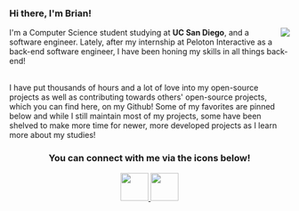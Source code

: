 ### Hi there, I'm Brian!

<img src = "https://github-readme-stats.vercel.app/api?username=brilam8&show_icons=true&hide_border=true" align = "right"/>

I'm a Computer Science student studying at **UC San Diego**, and a software engineer. Lately, after my internship at Peloton Interactive as a back-end software engineer, I have been honing my skills in all things back-end!
<br></br>

I have put thousands of hours and a lot of love into my open-source projects as well as contributing towards others' open-source projects, which you can find here, on my Github! Some of my favorites are pinned below and while I still maintain most of my projects, some have been shelved to make more time for newer, more developed projects as I learn more about my studies! 

[//]: <> (You can see a more detailed list of my favorite projects at my website herehttp://www.lambrian.me/!)

<h3 align = "center"> 
You can connect with me via the icons below!
</h3>

<p align = "center">
  <a href="https://www.linkedin.com/in/brilam8/" target="_blank"> <img src="https://img.icons8.com/nolan/64/linkedin.png" width="50px"/> </a>
  <a href="mailto:brilam8@gmail.com"><img src="https://img.icons8.com/nolan/64/new-post.png" width="50px"/> </a>
</p>

[//]: <> (<a href="http://www.lambrian.me/" target="_blank"><img src="https://img.icons8.com/nolan/64/domain.png" width="50px"/> </a>)
